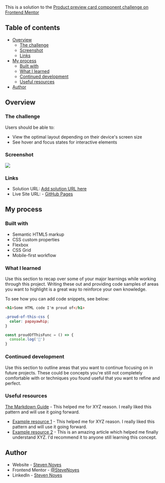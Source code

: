 This is a solution to the [Product preview card component challenge on Frontend Mentor](https://www.frontendmentor.io/challenges/product-preview-card-component-GO7UmttRfa)

## Table of contents
- [Overview](#overview)
  - [The challenge](#the-challenge)
  - [Screenshot](#screenshot)
  - [Links](#links)
- [My process](#my-process)
  - [Built with](#built-with)
  - [What I learned](#what-i-learned)
  - [Continued development](#continued-development)
  - [Useful resources](#useful-resources)
- [Author](#author)

## Overview

### The challenge
Users should be able to:

- View the optimal layout depending on their device's screen size
- See hover and focus states for interactive elements

### Screenshot
![](./screenshot.jpg)

### Links
- Solution URL: [Add solution URL here](https://your-solution-url.com)
- Live Site URL: - [GitHub Pages](https://pages.github.com/)

## My process

### Built with

- Semantic HTML5 markup
- CSS custom properties
- Flexbox
- CSS Grid
- Mobile-first workflow

### What I learned

Use this section to recap over some of your major learnings while working through this project. Writing these out and providing code samples of areas you want to highlight is a great way to reinforce your own knowledge.

To see how you can add code snippets, see below:

```html
<h1>Some HTML code I'm proud of</h1>
```
```css
.proud-of-this-css {
  color: papayawhip;
}
```
```js
const proudOfThisFunc = () => {
  console.log('🎉')
}
```

### Continued development

Use this section to outline areas that you want to continue focusing on in future projects. These could be concepts you're still not completely comfortable with or techniques you found useful that you want to refine and perfect.

### Useful resources

[The Markdown Guide](https://www.markdownguide.org/) - This helped me for XYZ reason. I really liked this pattern and will use it going forward.

- [Example resource 1](https://www.example.com) - This helped me for XYZ reason. I really liked this pattern and will use it going forward.
- [Example resource 2](https://www.example.com) - This is an amazing article which helped me finally understand XYZ. I'd recommend it to anyone still learning this concept.

## Author
- Website - [Steven Noyes](https://www.stevenmnoyes.com)
- Frontend Mentor - [@SteveNoyes](https://www.frontendmentor.io/profile/SteveNoyes)
- LinkedIn - [Steven Noyes](https://www.linkedin.com/in/steven-noyes/)
